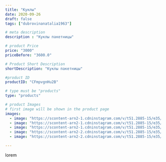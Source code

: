 ```yaml
---
title: "Куклы"
date: 2020-09-26
draft: false
tags: ["dubrovinanatalia1963"]

# meta description
description : "Куклы пакетницы"

# product Price
price: "3000"
priceBefore: "3600.0"

# Product Short Description
shortDescription: "Куклы пакетницы"

#product ID
productID: "CFmpvgnHu2B"

# type must be "products"
type: "products"

# product Images
# first image will be shown in the product page
images:
  - image: "https://scontent-arn2-1.cdninstagram.com/v/t51.2885-15/e35/120195600_146726597131761_6600262977486140243_n.jpg?_nc_ht=scontent-arn2-1.cdninstagram.com&_nc_cat=109&_nc_ohc=53uL4Fss9w0AX8TIX_5&se=7&tp=1&oh=858a75d96ceab82cfda159d4ad76d882&oe=60611A85&ig_cache_key=MjQwNjc5NDYzMzE5ODQ3MzY1Mw%3D%3D.2"
  - image: "https://scontent-arn2-1.cdninstagram.com/v/t51.2885-15/e35/120259263_351303502890567_131451899324532297_n.jpg?_nc_ht=scontent-arn2-1.cdninstagram.com&_nc_cat=103&_nc_ohc=e7L8tOhhon4AX-UQcjm&se=7&tp=1&oh=49ae31d522749d9b003d8120e5b1390e&oe=60615B83&ig_cache_key=MjQwNjc5NDYzMzIwNjk1NjAwOQ%3D%3D.2"
  - image: "https://scontent-arn2-1.cdninstagram.com/v/t51.2885-15/e35/120096764_844765889620921_9093485076444496250_n.jpg?_nc_ht=scontent-arn2-1.cdninstagram.com&_nc_cat=101&_nc_ohc=BRYX1o5O9CYAX8o6TiG&se=7&tp=1&oh=5624b8257f66b1619d76313608f27937&oe=6060700A&ig_cache_key=MjQwNjc5NDYzMzI0ODkwMzIxMA%3D%3D.2"
  - image: "https://scontent-arn2-2.cdninstagram.com/v/t51.2885-15/e35/120134955_1535648106637140_7218930784019188577_n.jpg?_nc_ht=scontent-arn2-2.cdninstagram.com&_nc_cat=100&_nc_ohc=SmcpTVTENKcAX-tLrnQ&se=7&tp=1&oh=c36c4a9a12e3ba8d5466866fe02bc160&oe=605DDE2E&ig_cache_key=MjQwNjc5NDYzMzI0MDQ5ODI1MQ%3D%3D.2"
  - image: "https://scontent-arn2-2.cdninstagram.com/v/t51.2885-15/e35/120137737_770935710359168_2318033372083965149_n.jpg?_nc_ht=scontent-arn2-2.cdninstagram.com&_nc_cat=108&_nc_ohc=JH--0kGDQ78AX954dmV&se=7&tp=1&oh=c5e8b310c5bed67293857bfb87977b8f&oe=605DBE27&ig_cache_key=MjQwNjc5NDYzMzIzMjE2OTk5NQ%3D%3D.2"

---
```

lorem
